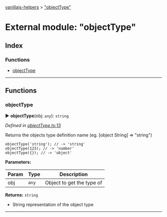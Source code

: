 [vanillajs-helpers](../README.md) > ["objectType"](../modules/_objecttype_.md)



# External module: "objectType"

## Index

### Functions

* [objectType](_objecttype_.md#objecttype)



---
## Functions
<a id="objecttype"></a>

###  objectType

► **objectType**(obj: *`any`*): `string`



*Defined in [objectType.ts:13](https://github.com/Tokimon/vanillajs-helpers/blob/97e473e/objectType.ts#L13)*



Returns the objects type definition name (eg. \[object String\] => "string")

    objectType('string'); // -> 'string'
    objectType(123); // -> 'number'
    objectType({}); // -> 'object'


**Parameters:**

| Param | Type | Description |
| ------ | ------ | ------ |
| obj | `any`   |  Object to get the type of |





**Returns:** `string`
- String representation of the object type






___


